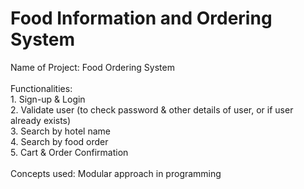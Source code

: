 # Food Information and Ordering System
Name of Project: Food Ordering System<br/><br/>
Functionalities:<br/> 1. Sign-up & Login<br/>
                 2. Validate user (to check password & other details of user, or if user already exists)<br/>
                 3. Search by hotel name<br/>
                 4. Search by food order<br/>
                 5. Cart & Order Confirmation<br/><br/>
Concepts used: Modular approach in programming
